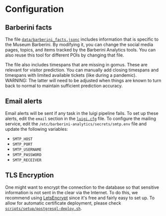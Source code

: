 # Configuration

## Barberini facts

The file [`data/barberini_facts.jsonc`](./data/barberini_facts.jsonc) includes information that is specific to the Museum Barberini.
By modifying it, you can change the social media pages, topics, and items tracked by the Barberini Analytics tools.
You can also reuse this tool for different POIs by changing that file.

The file also includes timespans that are missing in gomus.
These are relevant for visitor prediction.
You can manually add closing timespans and timespans with limited available tickets (like during a pandemic).  
WARNING: The latter will need to be adjusted when things are known to turn back to normal to maintain sufficient prediction accuracy.

## Email alerts

Email alerts will be sent if any task in the luigi pipeline fails.
To set up these alerts, edit the `email` section in the [`luigi.cfg`](./luigi.cfg) file.
To configure the mailing service, edit the `/etc/barberini-analytics/secrets/smtp.env` file and update the following variables:

- `SMTP_HOST`
- `SMTP_PORT`
- `SMTP_USERNAME`
- `SMTP_PASSWORD`
- `SMTP_RECEIVER`

## TLS Encryption

One might want to encrypt the connection to the database so that sensitive information is not sent in the clear via the Internet.
To do this, we recommend using [LetsEncrypt](https://letsencrypt.org/) since it's free and fairly easy to set up.
To allow for automatic certificate deployment, please check [`scripts/setup/postgresql-deploy.sh`](./scripts/setup/postgresql-deploy.sh).
